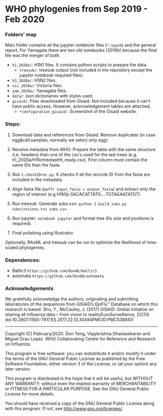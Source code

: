 #  WHO phylogenies from Sep 2019 - Feb 2020

### Folders' map

Main folder contains all the jupyter notebook files (`*.ipynb`) and the general report. For Yamagata there are two old notebooks (2019b) because the final file was the merger of both.

- `h1_2020a/`: H1N1 files. It contains python scripts to prepare the data.
  - `treesub/`. treesub output (not included in the repository except the jupyter notebook required files).
- `h3_2020a/`: H3N2 files. 
- `vic_2020a/`: Victoria files.
- `yam_2020a/`: Yamagata files.
- `data/`: json dictionaries with styles used.
- `gisaid/`: Files downloaded from Gisaid. Not included because it can't have public access. However, acknowledgement tables are attached.
  - `*configuration_gisaid/`. Screenshot of the Gisaid website.
  
 ### Steps:
 
  1. Download data and references from Gisaid. Remove duplicates (in case egg&cell samples, normally we select only egg).
  
  2. Receive metadata from WHO. Prepare the table with the same structure (i.e. headers) than one of the csv's used for the last trees (e.g. h1_2020a/H1fortreelastHI_ready.csv). First column must contain the same IDs than the fasta.
  
  3. Run `1.checkIDrec.py`. It checks if all the records ID from the fasta are included in the metadata.
  
  4. Align fasta file (`mafft input_fasta > output_fasta`) and extract only the region of interest (e.g H1N1p GACACATTATG....TGTAGAATATGT).
  
  5. Run treesub. Generate subs.csv: `python 2.build_subs.py subsitutions.tsv subs.csv`.
  
  6. Run jupyter: `notebook jupyter` and format tree (fix size and positions is required).
  
  7. Final polishing using Illustrator.
  
  Optionally, RAxML and treesub can be run to optimize the likelihood of time-scaled phylogenies.
  
 ###  Dependences:
  
   - Baltic3 `https://github.com/Don86/baltic3`
   - automata `https://github.com/Don86/automata`
 
 ### Acknowledgements
  
  We gratefully acknowledge the authors, originating and submitting laboratories of the sequences from GISAID’s EpiFlu™ Database on which this research is based. 
  Shu, Y., McCauley, J. (2017) GISAID: Global initiative on sharing all influenza data – from vision to realityEuroSurveillance, 22(13) doi:10.2807/1560-7917.ES.2017.22.13.30494PMCID:PMC5388101
  
  -------------------------------------------------------------------------------------------------
  
Copyright (C) February/2020. Don Teng, Vijaykrishna Dhanasekaran and Miguel Grau Lopez. WHO Collaborating Centre for Reference and Research on Influenza.

This program is free software: you can redistribute it and/or modify it under the terms of the GNU General Public License as published by the Free Software Foundation, either version 3 of the License, or (at your option) any later version.

This program is distributed in the hope that it will be useful, but WITHOUT ANY WARRANTY; without even the implied warranty of MERCHANTABILITY or FITNESS FOR A PARTICULAR PURPOSE. See the GNU General Public License for more details.

You should have received a copy of the GNU General Public License along with this program. If not, see http://www.gnu.org/licenses/.
